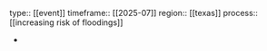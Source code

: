 type:: [[event]]
timeframe:: [[2025-07]]
region:: [[texas]]
process:: [[increasing risk of floodings]]

-
